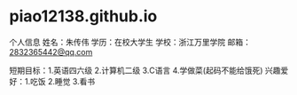 # piao12138.github.io
个人信息
姓名：朱传伟
学历：在校大学生
学校：浙江万里学院
邮箱：2832365442@qq.com

短期目标：1.英语四六级
          2.计算机二级
          3.C语言
          4.学做菜(起码不能给饿死)
兴趣爱好：1.吃饭
          2.睡觉
          3.看书
